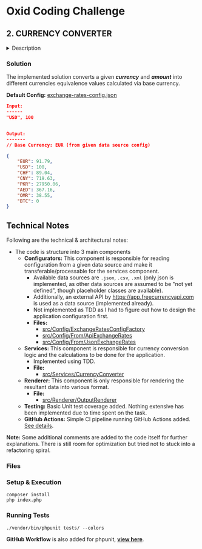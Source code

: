 # Oxid Coding Challenge

## 2. CURRENCY CONVERTER
<details>
<summary>Description</summary>

You need to design a simple converter which accepts a monetary value in a certain currency as an argument and outputs
list of results converted to various world currencies (requested currencies and exchange rates will come from a data
source).

Data source for currencies and exchange rates (for now data is in JSON, but you've already heard that soon you'll need
to switch to CSV or XML so make the switch as easy as possible):

```json
{
  "baseCurrency": "EUR",
  "exchangeRates": {
    "EUR": 1,
    "USD": 5,
    "CHF": 0.97,
    "CNY": 2.3
  }
}
```

The output (list of results) should be in JSON or CVS format (might change in the future). Possible interface for the
converter, it’s just an example, feel free to improve, modify it or define your own:

```php
interface CurrencyConverterInterface
{ 
    public function convert(float $amount, Currency $currency): string;
}
```
</details>

### Solution

The implemented solution converts a given **_currency_** and **_amount_** into different currencies
equivalence values calculated via base currency. 

**Default Config:** [exchange-rates-config.json](https://github.com/mubasharkk/oxid/blob/master/exchange-rates-config.json)

```json
Input: 
------
"USD", 100


Output:
-------
// Base Currency: EUR (from given data source config)

{
    "EUR": 91.79,
    "USD": 100,
    "CHF": 89.04,
    "CNY": 719.63,
    "PKR": 27950.06,
    "AED": 367.16,
    "OMR": 38.55,
    "BTC": 0
} 
```

## Technical Notes

Following are the technical & architectural notes:

* The code is structure into 3 main components
  * **Configurators:** This component is responsible for reading configuration from a given data source and make it transferable/processable for the services component.
    * Available data sources are `.json`, `.csv`, `.xml` (only json is implemented, as other data sources are assumed to be "not yet defined", though placeholder classes are available).
    * Additionally, an external API by https://app.freecurrencyapi.com is used as a data source (implemented already).
    * Not implemented as TDD as I had to figure out how to design the application configuration first.
    * **Files:** 
      * [src/Config/ExchangeRatesConfigFactory](https://github.com/mubasharkk/oxid/blob/master/src/Config/ExchangeRatesConfigFactory.php)
      * [src/Config/From/ApiExchangeRates](https://github.com/mubasharkk/oxid/blob/master/src/Config/From/ApiExchangeRates.php)
      * [src/Config/From/JsonExchangeRates](https://github.com/mubasharkk/oxid/blob/master/src/Config/From/ApiExchangeRates.php)
  * **Services:** This component is responsible for currency conversion logic and the calculations to be done for the application.
    * Implemented using TDD.
    * **File:**
        * [src/Services/CurrencyConverter](https://github.com/mubasharkk/oxid/blob/master/src/Services/CurrencyConverter.php)
  * **Renderer:** This component is only responsible for rendering the resultant data into various format. 
    * **File:**
        * [src/Renderer/OutputRenderer](https://github.com/mubasharkk/oxid/blob/master/src/Renderer/OutputRenderer.php)
  * **Testing:** Basic Unit test coverage added. Nothing extensive has been implemented due to time spent on the task.
  * **GitHub Actions:** Simple CI pipeline running GitHub Actions added.  [See details](https://github.com/mubasharkk/oxid/blob/master/.github/workflows/ci.yml).

**Note:** Some additional comments are added to the code itself for further explanations. There is still room for optimization but tried not to stuck into a refactoring spiral.

### Files


### Setup & Execution

```console
composer install
php index.php
```

### Running Tests

```console
./vendor/bin/phpunit tests/ --colors
```

**GitHub Workflow** is also added for phpunit, [**view here**](https://github.com/mubasharkk/oxid/blob/master/.github/workflows/ci.yml).